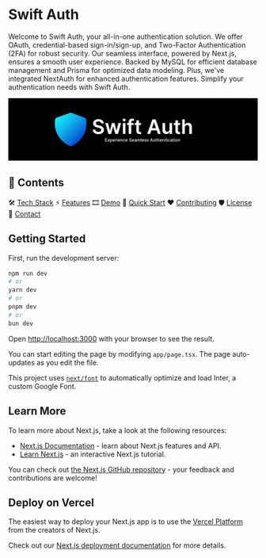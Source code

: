 # Swift Auth

Welcome to Swift Auth, your all-in-one authentication solution. We offer OAuth, credential-based sign-in/sign-up, and Two-Factor Authentication (2FA) for robust security. Our seamless interface, powered by Next.js, ensures a smooth user experience. Backed by MySQL for efficient database management and Prisma for optimized data modeling. Plus, we've integrated NextAuth for enhanced authentication features. Simplify your authentication needs with Swift Auth.

![Banner](public/banner.png)

## 📌 <a name="table">Contents</a>

🛠️ [Tech Stack](#tech-stack)
⚡ [Features](#features)
🎞️ [Demo](#demo)
🚀 [Quick Start](#quick-star)
❤️ [Contributing](#contributing)
🛡️ [License](#license)
🙂 [Contact](#contact)

## Getting Started

First, run the development server:

```bash
npm run dev
# or
yarn dev
# or
pnpm dev
# or
bun dev
```

Open [http://localhost:3000](http://localhost:3000) with your browser to see the result.

You can start editing the page by modifying `app/page.tsx`. The page auto-updates as you edit the file.

This project uses [`next/font`](https://nextjs.org/docs/basic-features/font-optimization) to automatically optimize and load Inter, a custom Google Font.

## Learn More

To learn more about Next.js, take a look at the following resources:

- [Next.js Documentation](https://nextjs.org/docs) - learn about Next.js features and API.
- [Learn Next.js](https://nextjs.org/learn) - an interactive Next.js tutorial.

You can check out [the Next.js GitHub repository](https://github.com/vercel/next.js/) - your feedback and contributions are welcome!

## Deploy on Vercel

The easiest way to deploy your Next.js app is to use the [Vercel Platform](https://vercel.com/new?utm_medium=default-template&filter=next.js&utm_source=create-next-app&utm_campaign=create-next-app-readme) from the creators of Next.js.

Check out our [Next.js deployment documentation](https://nextjs.org/docs/deployment) for more details.
